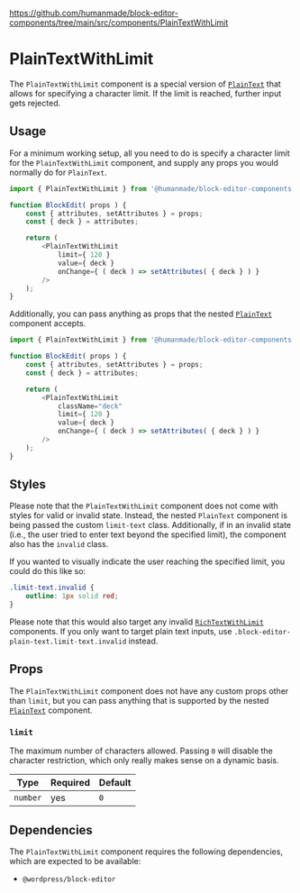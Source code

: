 https://github.com/humanmade/block-editor-components/tree/main/src/components/PlainTextWithLimit

# PlainTextWithLimit

The `PlainTextWithLimit` component is a special version of [`PlainText`](https://github.com/WordPress/gutenberg/blob/trunk/packages/block-editor/src/components/plain-text/index.js) that allows for specifying a character limit.
If the limit is reached, further input gets rejected.

## Usage

For a minimum working setup, all you need to do is specify a character limit for the `PlainTextWithLimit` component, and supply any props you would normally do for `PlainText`.

```js
import { PlainTextWithLimit } from '@humanmade/block-editor-components';

function BlockEdit( props ) {
	const { attributes, setAttributes } = props;
	const { deck } = attributes;

	return (
		<PlainTextWithLimit
			limit={ 120 }
			value={ deck }
			onChange={ ( deck ) => setAttributes( { deck } ) }
		/>
	);
}
```

Additionally, you can pass anything as props that the nested [`PlainText`](https://github.com/WordPress/gutenberg/blob/trunk/packages/block-editor/src/components/plain-text/index.js) component accepts.

```js
import { PlainTextWithLimit } from '@humanmade/block-editor-components';

function BlockEdit( props ) {
	const { attributes, setAttributes } = props;
	const { deck } = attributes;

	return (
		<PlainTextWithLimit
			className="deck"
			limit={ 120 }
			value={ deck }
			onChange={ ( deck ) => setAttributes( { deck } ) }
		/>
	);
}
```

## Styles

Please note that the `PlainTextWithLimit` component does not come with styles for valid or invalid state.
Instead, the nested `PlainText` component is being passed the custom `limit-text` class.
Additionally, if in an invalid state (i.e., the user tried to enter text beyond the specified limit), the component also has the `invalid` class.

If you wanted to visually indicate the user reaching the specified limit, you could do this like so:

```css
.limit-text.invalid {
	outline: 1px solid red;
}
```

Please note that this would also target any invalid [`RichTextWithLimit`](../RichTextWithLimit/README.md) components.
If you only want to target plain text inputs, use `.block-editor-plain-text.limit-text.invalid` instead.

## Props

The `PlainTextWithLimit` component does not have any custom props other than `limit`, but you can pass anything that is supported by the nested [`PlainText`](https://github.com/WordPress/gutenberg/blob/trunk/packages/block-editor/src/components/plain-text/index.js) component.

### `limit`

The maximum number of characters allowed.
Passing `0` will disable the character restriction, which only really makes sense on a dynamic basis.

| Type                                 | Required                             | Default                              |
|--------------------------------------|--------------------------------------|--------------------------------------|
| `number`                             | yes                                  | `0`                                  |

## Dependencies

The `PlainTextWithLimit` component requires the following dependencies, which are expected to be available:

- `@wordpress/block-editor`
